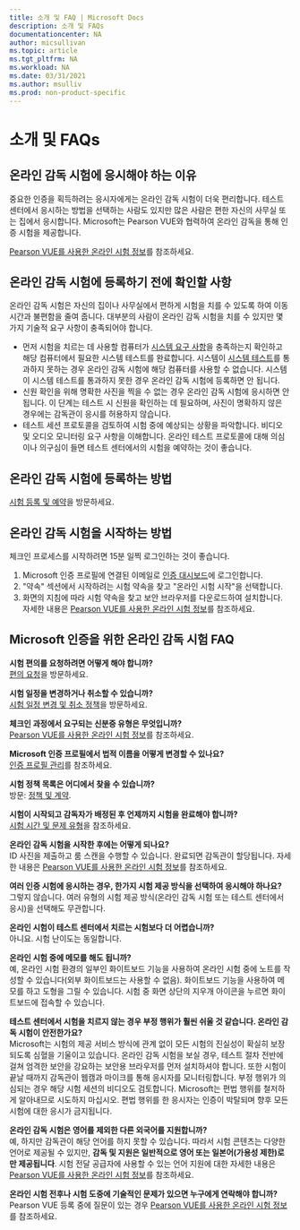 ```yaml
---
title: 소개 및 FAQ | Microsoft Docs
description: 소개 및 FAQs
documentationcenter: NA
author: micsullivan
ms.topic: article
ms.tgt_pltfrm: NA
ms.workload: NA
ms.date: 03/31/2021
ms.author: msulliv
ms.prod: non-product-specific
---
```

# <a name="introduction-and-faqs"></a>소개 및 FAQs

## <a name="why-take-an-online-proctored-exam"></a>온라인 감독 시험에 응시해야 하는 이유

중요한 인증을 획득하려는 응시자에게는 온라인 감독 시험이 더욱 편리합니다. 테스트 센터에서 응시하는 방법을 선택하는 사람도 있지만 많은 사람은 편한 자신의 사무실 또는 집에서 응시합니다. Microsoft는 Pearson VUE와 협력하여 온라인 감독을 통해 인증 시험을 제공합니다.

[Pearson VUE를 사용한 온라인 시험 정보](/learn/certifications/online-exams)를 참조하세요.

## <a name="what-to-check-before-registering-for-an-online-proctored-exam"></a>온라인 감독 시험에 등록하기 전에 확인할 사항

온라인 감독 시험은 자신의 집이나 사무실에서 편하게 시험을 치를 수 있도록 하여 이동 시간과 불편함을 줄여 줍니다. 대부분의 사람이 온라인 감독 시험을 치를 수 있지만 몇 가지 기술적 요구 사항이 충족되어야 합니다.

- 먼저 시험을 치르는 데 사용할 컴퓨터가 [시스템 요구 사항](/learn/certifications/online-exams-psi#minimum-system-requirements)을 충족하는지 확인하고 해당 컴퓨터에서 필요한 시스템 테스트를 완료합니다. 시스템이 [시스템 테스트](/learn/certifications/online-exams-psi#run-a-system-check)를 통과하지 못하는 경우 온라인 감독 시험에 해당 컴퓨터를 사용할 수 없습니다. 시스템이 시스템 테스트를 통과하지 못한 경우 온라인 감독 시험에 등록하면 안 됩니다.
- 신원 확인을 위해 명확한 사진을 찍을 수 없는 경우 온라인 감독 시험에 응시하면 안 됩니다. 이 단계는 테스트 시 신원을 확인하는 데 필요하며, 사진이 명확하지 않은 경우에는 감독관이 응시를 허용하지 않습니다.
- 테스트 세션 프로토콜을 검토하여 시험 중에 예상되는 상황을 파악합니다. 비디오 및 오디오 모니터링 요구 사항을 이해합니다. 온라인 테스트 프로토콜에 대해 의심이나 의구심이 들면 테스트 센터에서의 시험을 예약하는 것이 좋습니다.

## <a name="how-to-register-an-online-proctored-exam"></a>온라인 감독 시험에 등록하는 방법

[시험 등록 및 예약](/learn/certifications/register-schedule-exam)을 방문하세요.

## <a name="how-to-start-an-online-proctored-exam"></a>온라인 감독 시험을 시작하는 방법

체크인 프로세스를 시작하려면 15분 일찍 로그인하는 것이 좋습니다.

1. Microsoft 인증 프로필에 연결된 이메일로 [인증 대시보드](https://aka.ms/certdashboard)에 로그인합니다.
2. "약속" 섹션에서 시작하려는 시험 약속을 찾고 "온라인 시험 시작"을 선택합니다.
3. 화면의 지침에 따라 시험 약속을 찾고 보안 브라우저를 다운로드하여 설치합니다. 자세한 내용은 [Pearson VUE를 사용한 온라인 시험 정보](/learn/certifications/online-exams)를 참조하세요.

## <a name="frequently-asked-questions-about-online-proctored-exams-for-microsoft-certification"></a>Microsoft 인증을 위한 온라인 감독 시험 FAQ

**시험 편의를 요청하려면 어떻게 해야 합니까?**
<br>[편의 요청](/learn/certifications/request-accommodations)을 방문하세요.

**시험 일정을 변경하거나 취소할 수 있습니까?**
<br>[시험 일정 변경 및 취소 정책](/learn/certifications/exam-reschedule-and-cancellation-policy)을 방문하세요.

**체크인 과정에서 요구되는 신분증 유형은 무엇입니까?**
<br>[Pearson VUE를 사용한 온라인 시험 정보](/learn/certifications/online-exams)를 참조하세요.

**Microsoft 인증 프로필에서 법적 이름을 어떻게 변경할 수 있나요?**
<br>[인증 프로필 관리](/learn/certifications/manage-certification-profile)를 참조하세요.

**시험 정책 목록은 어디에서 찾을 수 있습니까?**
<br>방문: [정책 및 계약](/learn/certifications/certification-exam-policies).

**시험이 시작되고 감독자가 배정된 후 언제까지 시험을 완료해야 합니까?**
<br>[시험 시간 및 문제 유형](/learn/certifications/exam-duration-question-types)을 참조하세요.

**온라인 감독 시험을 시작한 후에는 어떻게 되나요?**
<br>ID 사진을 제출하고 룸 스캔을 수행할 수 있습니다. 완료되면 감독관이 할당됩니다. 자세한 내용은 [Pearson VUE를 사용한 온라인 시험 정보](/learn/certifications/online-exams)를 참조하세요.

**여러 인증 시험에 응시하는 경우, 한가지 시험 제공 방식을 선택하여 응시해야 하나요?**
<br>그렇지 않습니다. 여러 유형의 시험 제공 방식(온라인 감독 시험 또는 테스트 센터에서 응시)을 선택해도 무관합니다.

**온라인 시험이 테스트 센터에서 치르는 시험보다 더 어렵습니까?**
<br>아니요. 시험 난이도는 동일합니다.

**온라인 시험 중에 메모를 해도 됩니까?**
<br>예, 온라인 시험 환경의 일부인 화이트보드 기능을 사용하여 온라인 시험 중에 노트를 작성할 수 있습니다(외부 화이트보드는 사용할 수 없음). 화이트보드 기능을 사용하여 메모를 하고 도형을 그릴 수 있습니다. 시험 중 화면 상단의 지우개 아이콘을 누르면 화이트보드에 접속할 수 있습니다.

**테스트 센터에서 시험을 치르지 않는 경우 부정 행위가 훨씬 쉬울 것 같습니다. 온라인 감독 시험이 안전한가요?**
<br>Microsoft는 시험의 제공 서비스 방식에 관계 없이 모든 시험의 진실성이 확실히 보장되도록 심혈을 기울이고 있습니다. 온라인 감독 시험을 보실 경우, 테스트 절차 전반에 걸쳐 엄격한 보안을 강요하는 보안용 브라우저를 먼저 설치하셔야 합니다. 또한 시험이 끝날 때까지 감독관이 웹캠과 마이크를 통해 응시자를 모니터링합니다. 부정 행위가 의심되는 경우 해당 시험 세션의 비디오도 검토합니다. Microsoft는 편법 행위를 철저하게 알아내므로 시도하지 마십시오. 편법 행위를 한 응시자는 인증이 박탈되며 향후 모든 시험에 대한 응시가 금지됩니다.

**온라인 감독 시험은 영어를 제외한 다른 외국어를 지원합니까?**
<br>예, 하지만 감독관이 해당 언어를 하지 못할 수 있습니다. 따라서 시험 콘텐츠는 다양한 언어로 제공될 수 있지만, **감독 및 지원은 일반적으로 영어 또는 일본어(가용성 제한)로만 제공됩니다**. 시험 전달 공급자에 사용할 수 있는 언어 지원에 대한 자세한 내용은 [Pearson VUE를 사용한 온라인 시험 정보](/learn/certifications/online-exams)를 참조하세요.

**온라인 시험 전후나 시험 도중에 기술적인 문제가 있으면 누구에게 연락해야 합니까?**
<br>Pearson VUE 등록 중에 질문이 있는 경우 [Pearson VUE를 사용한 온라인 시험 정보](/learn/certifications/online-exams)를 참조하세요.